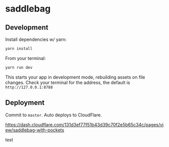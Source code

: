 # saddlebag

## Development

Install dependencies w/ yarn:

```sh
yarn install
```

From your terminal:

```sh
yarn run dev
```

This starts your app in development mode, rebuilding assets on file changes.
Check your terminal for the address, the default is `http://127.0.0.1:8788`

## Deployment

Commit to `master`. Auto deploys to CloudFlare.

https://dash.cloudflare.com/131d3ef77f51b43d39c70f2e5b65c34c/pages/view/saddlebag-with-pockets

test

